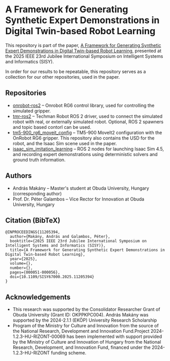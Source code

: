 # A Framework for Generating Synthetic Expert Demonstrations in Digital Twin-based Robot Learning

This repository is part of the paper, [A Framework for Generating Synthetic Expert Demonstrations in Digital Twin-based Robot Learning](https://ieeexplore.ieee.org/document/11205394), presented at the 2025 IEEE 23rd Jubilee International Symposium on Intelligent Systems and Informatics (SISY).

In order for our results to be repeatable, this repository serves as a collection for our other repositories, used in the paper.



## Repositories
-  [onrobot-ros2](https://github.com/ABC-iRobotics/onrobot-ros2/tree/c6e390313e831a2e54a0ad5894b2911cc360a16a) – Onrobot RG6  control library, used for controlling the simulated gripper.
-  [tmr-ros2](https://github.com/TechmanRobotInc/tmr_ros2/tree/humble) – Techman Robot ROS 2 driver, used to connect the simulated robot with real, or externally simulated robot. Optional, ROS 2 spawners and topic based contorl can be used.
-  [tm5-900_rg6_moveit_config](https://github.com/ABC-iRobotics/tm5-900_rg6_moveit_config/tree/6b10b7d3bc07619211080f630722994fbe4d15f4) – TM5-900 MoveIt2 configuration with the OnRobot RG6 gripper. This repository also contains the USD for the robot, and the Isaac Sim scene used in the paper.
-  [isaac_sim_imitation_learning](https://github.com/ABC-iRobotics/isaac_sim_imitation_learning/tree/b558d358aac7cc02d7ec4eacd926c06e5c46682d) – ROS 2 nodes for launching Isaac Sim 4.5, and recording expert demonstrations using deterministic solvers and ground truth information.

## Authors
- András Makány – Master's student at Obuda University, Hungary (corresponding author)
- Prof. Dr. Péter Galambos – Vice Rector for Innovation at Obuda University, Hungary

## Citation (BibTeX)
```
@INPROCEEDINGS{11205394,
  author={Makány, András and Galambos, Péter},
  booktitle={2025 IEEE 23rd Jubilee International Symposium on Intelligent Systems and Informatics (SISY)}, 
  title={A Framework for Generating Synthetic Expert Demonstrations in Digital Twin-based Robot Learning}, 
  year={2025},
  volume={},
  number={},
  pages={000051-000056},
  doi={10.1109/SISY67000.2025.11205394}
}
```

## Acknowledgements
- This research was supported by the Consolidator Researcher Grant of Obuda University (Grant ID: OKPPKPC004). András Makány was supported by the 2024-2.1.1 (EKÖP) University Research Scholarship
- Program of the Ministry for Culture and Innovation from the source of the National Research, Development and Innovation Fund.Project 2024-1.2.3-HU-RIZONT-00069 has been implemented with support provided by the Ministry of Culture and Innovation of Hungary from the National Research, Development, and Innovation Fund, financed under the 2024-1.2.3-HU-RIZONT funding scheme.